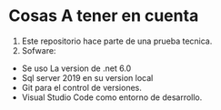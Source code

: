 # Cosas A tener en cuenta
1. Este repositorio hace parte de una prueba tecnica.
2. Sofware: 
 - Se uso La version de .net 6.0
 - Sql server 2019 en su version local
 - Git para el control de versiones.
 - Visual Studio Code como entorno de desarrollo.

